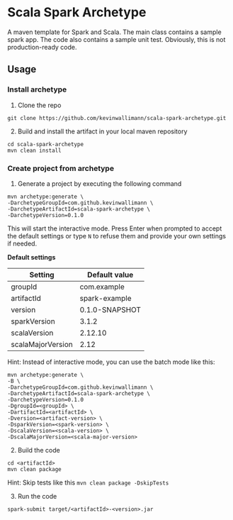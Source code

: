 # Scala Spark Archetype

A maven template for Spark and Scala. The main class contains a sample spark app. The code also contains a sample unit test.
Obviously, this is not production-ready code.

## Usage

### Install archetype

1. Clone the repo
```
git clone https://github.com/kevinwallimann/scala-spark-archetype.git
```

2. Build and install the artifact in your local maven repository
```
cd scala-spark-archetype
mvn clean install
```

### Create project from archetype
1. Generate a project by executing the following command
```
mvn archetype:generate \
-DarchetypeGroupId=com.github.kevinwallimann \
-DarchetypeArtifactId=scala-spark-archetype \
-DarchetypeVersion=0.1.0
```
This will start the interactive mode. Press Enter when prompted to accept the default settings or type `N` to refuse them
and provide your own settings if needed.

**Default settings**

| Setting | Default value |
| --- | --- |
| groupId | com.example |
| artifactId | spark-example |
| version | 0.1.0-SNAPSHOT |
| sparkVersion | 3.1.2 |
| scalaVersion | 2.12.10 |
| scalaMajorVersion | 2.12 |

Hint: Instead of interactive mode, you can use the batch mode like this:
```
mvn archetype:generate \
-B \
-DarchetypeGroupId=com.github.kevinwallimann \
-DarchetypeArtifactId=scala-spark-archetype \
-DarchetypeVersion=0.1.0
-DgroupId=<groupId> \
-DartifactId=<artifactId> \
-Dversion=<artifact-version> \
-DsparkVersion=<spark-version> \
-DscalaVersion=<scala-version> \
-DscalaMajorVersion=<scala-major-version>
```

2. Build the code
```
cd <artifactId>
mvn clean package
```

Hint: Skip tests like this `mvn clean package -DskipTests`

3. Run the code
```
spark-submit target/<artifactId>-<version>.jar
```
